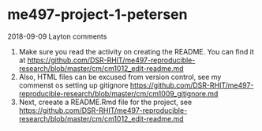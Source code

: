 # me497-project-1-petersen

2018-09-09 Layton comments

1. Make sure you read the activity on creating the README. You can find it at <https://github.com/DSR-RHIT/me497-reproducible-research/blob/master/cm/cm1012_edit-readme.md> 
2. Also, HTML files can be excused from version control, see my commenst os setting up gitignore  <https://github.com/DSR-RHIT/me497-reproducible-research/blob/master/cm/cm1009_gitignore.md> 
3. Next, creeate a README.Rmd file for the project, see <https://github.com/DSR-RHIT/me497-reproducible-research/blob/master/cm/cm1012_edit-readme.md> 